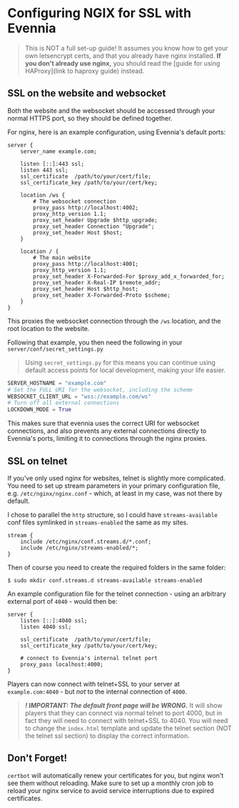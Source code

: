 # Configuring NGIX for SSL with Evennia

> This is NOT a full set-up guide! It assumes you know how to get your own letsencrypt certs, and that you already have nginx installed. **If you don't already use nginx,** you should read the [guide for using HAProxy](link to haproxy guide) instead.

## SSL on the website and websocket

Both the website and the websocket should be accessed through your normal HTTPS port, so they should be defined together.

For nginx, here is an example configuration, using Evennia's default ports:
```
server {
	server_name example.com;

	listen [::]:443 ssl;
	listen 443 ssl;
	ssl_certificate	 /path/to/your/cert/file;
	ssl_certificate_key /path/to/your/cert/key;

	location /ws {
		# The websocket connection
		proxy_pass http://localhost:4002;
		proxy_http_version 1.1;
		proxy_set_header Upgrade $http_upgrade;
		proxy_set_header Connection "Upgrade";
		proxy_set_header Host $host;
	}

	location / {
		# The main website
		proxy_pass http://localhost:4001;
		proxy_http_version 1.1;
		proxy_set_header X-Forwarded-For $proxy_add_x_forwarded_for;
		proxy_set_header X-Real-IP $remote_addr;
		proxy_set_header Host $http_host;
		proxy_set_header X-Forwarded-Proto $scheme;
	}
}
```

This proxies the websocket connection through the `/ws` location, and the root location to the website.

Following that example, you then need the following in your `server/conf/secret_settings.py`

> Using `secret_settings.py` for this means you can continue using default access points for local development, making your life easier.

```python
SERVER_HOSTNAME = "example.com"
# Set the FULL URI for the websocket, including the scheme
WEBSOCKET_CLIENT_URL = "wss://example.com/ws"
# Turn off all external connections
LOCKDOWN_MODE = True
```
This makes sure that evennia uses the correct URI for websocket connections, and also prevents any external connections directly to Evennia's ports, limiting it to connections through the nginx proxies.

## SSL on telnet

If you've only used nginx for websites, telnet is slightly more complicated. You need to set up stream parameters in your primary configuration file, e.g. `/etc/nginx/nginx.conf` - which, at least in my case, was not there by default.

I chose to parallel the `http` structure, so I could have `streams-available` conf files symlinked in `streams-enabled` the same as my sites.

```
stream {
	include /etc/nginx/conf.streams.d/*.conf;
	include /etc/nginx/streams-enabled/*;
}
```
Then of course you need to create the required folders in the same folder:

    $ sudo mkdir conf.streams.d streams-available streams-enabled

An example configuration file for the telnet connection - using an arbitrary external port of `4040` - would then be:
```
server {
	listen [::]:4040 ssl;
	listen 4040 ssl;

	ssl_certificate	 /path/to/your/cert/file;
	ssl_certificate_key /path/to/your/cert/key;

	# connect to Evennia's internal telnet port
	proxy_pass localhost:4000;
}
```
Players can now connect with telnet+SSL to your server at `example.com:4040` - but *not* to the internal connection of `4000`.

> ***! IMPORTANT: The default front page will be WRONG.*** It will show players that they can connect via normal telnet to port 4000, but in fact they will need to connect with telnet+SSL to 4040. You will need to change the `index.html` template and update the telnet section (NOT the telnet ssl section) to display the correct information.


## Don't Forget!

`certbot` will automatically renew your certificates for you, but nginx won't see them without reloading. Make sure to set up a monthly cron job to reload your nginx service to avoid service interruptions due to expired certificates.
